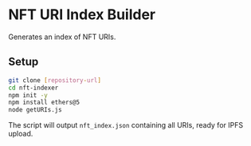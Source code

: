 # NFT URI Index Builder

Generates an index of NFT URIs.

## Setup

```bash
git clone [repository-url]
cd nft-indexer
npm init -y
npm install ethers@5
node getURIs.js
```

The script will output `nft_index.json` containing all URIs, ready for IPFS upload.
